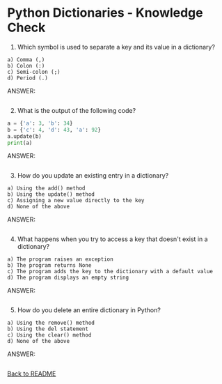 # Python Dictionaries - Knowledge Check


1. Which symbol is used to separate a key and its value in a dictionary?
```
a) Comma (,)
b) Colon (:)
c) Semi-colon (;)
d) Period (.)
```
ANSWER:
```

```

2. What is the output of the following code?
```py
a = {'a': 3, 'b': 34}
b = {'c': 4, 'd': 43, 'a': 92}
a.update(b)
print(a)
```
ANSWER:
```

```

3. How do you update an existing entry in a dictionary?
```
a) Using the add() method
b) Using the update() method
c) Assigning a new value directly to the key
d) None of the above
```
ANSWER:
```

```

4. What happens when you try to access a key that doesn't exist in a dictionary?
```
a) The program raises an exception
b) The program returns None
c) The program adds the key to the dictionary with a default value
d) The program displays an empty string
```
ANSWER:
```

```

5. How do you delete an entire dictionary in Python?
```
a) Using the remove() method
b) Using the del statement
c) Using the clear() method
d) None of the above
```
ANSWER:
```

```

[Back to README](README.md)
